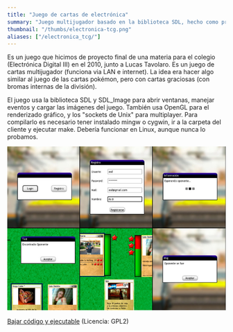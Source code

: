 ```yaml
---
title: "Juego de cartas de electrónica"
summary: "Juego multijugador basado en la biblioteca SDL, hecho como proyecto final para una materia."
thumbnail: "/thumbs/electronica-tcg.png"
aliases: ["/electronica_tcg/"]
---
```


Es un juego que hicimos de proyecto final de una materia para el colegio (Electrónica Digital III) en el 2010, junto a Lucas Tavolaro. Es un juego de cartas multijugador (funciona via LAN e internet). La idea era hacer algo similar al juego de las cartas pokémon, pero con cartas graciosas (con bromas internas de la división). 

El juego usa la biblioteca SDL y SDL_Image para abrir ventanas, manejar eventos y cargar las imágenes del juego. También usa OpenGL para el renderizado gráfico, y los "sockets de Unix" para multiplayer. Para compilarlo es necesario tener instalado mingw o cygwin, ir a la carpeta del cliente y ejecutar make. Debería funcionar en Linux, aunque nunca lo probamos.

![Trading card game](/images/tcgort.jpg)

[Bajar código y ejecutable](http://code.google.com/p/electronica-tgc/)
(Licencia: GPL2)
